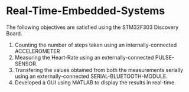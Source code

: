 # Real-Time-Embedded-Systems

The following objectives are satisfied using the STM32F303 Discovery Board.

1. Counting the number of steps taken using an internally-connected ACCELEROMETER 
2. Measuring the Heart-Rate using an externally-connected PULSE-SENSOR.
3. Transfering the values obtained from both the measurements serially using an externally-connected SERIAL-BLUETOOTH-MODULE.   
4. Developed a GUI using MATLAB to display the results in real-time.
